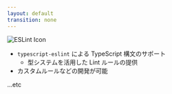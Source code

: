 ```yaml
---
layout: default
transition: none
---
```


<section-title title="ESLint とは？">
  <img src="/eslint.png" class="w-15 h-15 mr-3 my-5" alt="ESLint  Icon" />
</section-title>

<div class="_bullet">

* `typescript-eslint` による TypeScript 構文のサポート
  * 型システムを活用した Lint ルールの提供
* <span v-mark.red>カスタムルール</span>などの開発が可能

...etc

</div>

<!-- 
ESLint とは、JavaScript の Linter で、一貫性のあるコードを書くためだったり、コードの品質や安全性を高めることを目的として使用されると思います。  

この ESLint の特徴としては、typescript-eslint により TypeScript 構文がサポートされたり、型システムを活用したLintルールが提供される点、そして、カスタムルールなどの開発が可能で、拡張性が高い点などが挙げられます。  

カスタムルールと聞くとあまり馴染みがないように思えますが、例えば eslint-plugin-vue だったり eslint-plugin-react のような、普段使用しているライブラリやそのコミュニティによって提供されるプラグインも、カスタムルールの一つです。

[click] ここからは、そのカスタムルールの概要についてまとめます。
-->